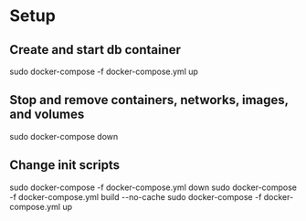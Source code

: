 # Setup

## Create and start db container
sudo docker-compose -f docker-compose.yml up

## Stop and remove containers, networks, images, and volumes
sudo docker-compose down

## Change init scripts
sudo docker-compose -f docker-compose.yml down
sudo docker-compose -f docker-compose.yml build --no-cache
sudo docker-compose -f docker-compose.yml up